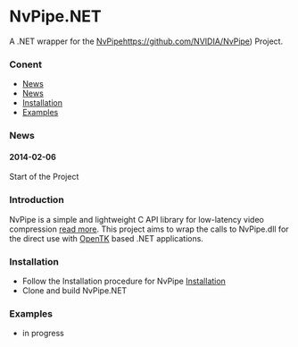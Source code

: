 # NvPipe.NET
A .NET wrapper for the [NvPipe](https://www.google.com)https://github.com/NVIDIA/NvPipe) Project.

### Conent
* [News](https://github.com/MutterOberin/NvPipe.NET#news)
* [News](https://github.com/MutterOberin/NvPipe.NET#introduction)
* [Installation](https://github.com/MutterOberin/NvPipe.NET#installation)
* [Examples](https://github.com/MutterOberin/NvPipe.NET#example)

### News

#### 2014-02-06
Start of the Project

### Introduction
NvPipe is a simple and lightweight C API library for low-latency video compression [read more](https://github.com/NVIDIA/NvPipe#introduction). This project aims to wrap the calls to NvPipe.dll for the direct use with [OpenTK](https://github.com/opentk/opentk) based .NET applications.

### Installation
* Follow the Installation procedure for NvPipe [Installation](https://github.com/NVIDIA/NvPipe#installation)
* Clone and build NvPipe.NET

### Examples
* in progress
